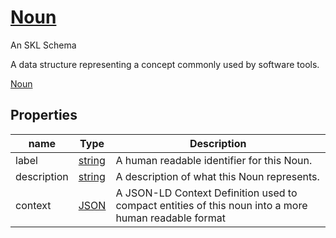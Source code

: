 <!--- This is an autogenerated file -->
# [Noun](../../../schemas/core/noun)

An SKL Schema

A data structure representing a concept commonly used by software tools.

[Noun](../../../schemas/core/noun)

## Properties

| name | Type | Description |
| ---- | ---- | ----------- |
| label | [string](http://www.w3.org/2001/XMLSchema#string) | A human readable identifier for this Noun. |
| description | [string](http://www.w3.org/2001/XMLSchema#string) | A description of what this Noun represents. |
| context | [JSON](http://www.w3.org/1999/02/22-rdf-syntax-ns#JSON) | A JSON-LD Context Definition used to compact entities of this noun into a more human readable format |

